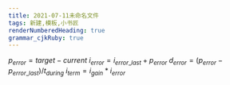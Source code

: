 ```yaml
---
title: 2021-07-11未命名文件 
tags: 新建,模板,小书匠
renderNumberedHeading: true
grammar_cjkRuby: true
---
```


$p_{error}= target - current$
$i_{error}=i_{error\_last} + p_{error}$
$d_{error}=(p_{error} - p_{error\_last})/t_{during}$
$i_{term} = i_{gain} * i_{error}$